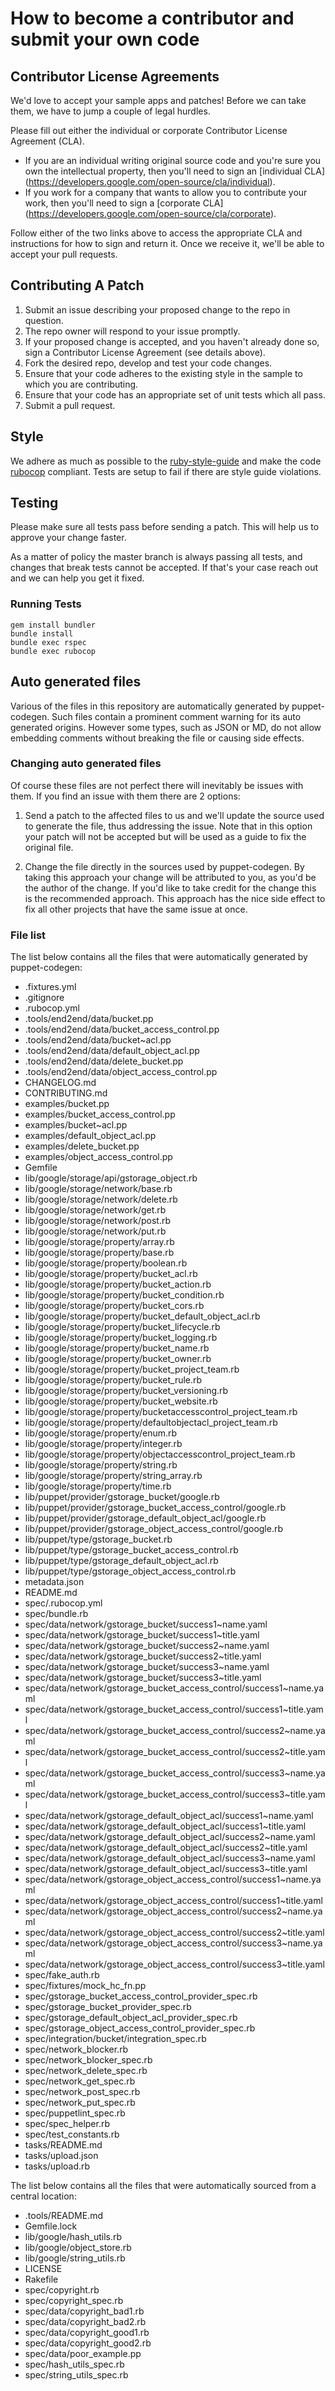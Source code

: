 # How to become a contributor and submit your own code

## Contributor License Agreements

We'd love to accept your sample apps and patches! Before we can take them, we
have to jump a couple of legal hurdles.

Please fill out either the individual or corporate Contributor License
Agreement (CLA).

  * If you are an individual writing original source code and you're sure you
    own the intellectual property, then you'll need to sign an [individual CLA]
    (https://developers.google.com/open-source/cla/individual).
  * If you work for a company that wants to allow you to contribute your work,
    then you'll need to sign a [corporate CLA]
    (https://developers.google.com/open-source/cla/corporate).

Follow either of the two links above to access the appropriate CLA and
instructions for how to sign and return it. Once we receive it, we'll
be able to accept your pull requests.

## Contributing A Patch

1. Submit an issue describing your proposed change to the repo in question.
1. The repo owner will respond to your issue promptly.
1. If your proposed change is accepted, and you haven't already done so, sign a
   Contributor License Agreement (see details above).
1. Fork the desired repo, develop and test your code changes.
1. Ensure that your code adheres to the existing style in the sample to which
   you are contributing.
1. Ensure that your code has an appropriate set of unit tests which all pass.
1. Submit a pull request.

## Style

We adhere as much as possible to the [ruby-style-guide][] and make the code
[rubocop][] compliant. Tests are setup to fail if there are style guide
violations.

## Testing

Please make sure all tests pass before sending a patch. This will help us to
approve your change faster.

As a matter of policy the master branch is always passing all tests, and changes
that break tests cannot be accepted. If that's your case reach out and we can
help you get it fixed.

### Running Tests

```
gem install bundler
bundle install
bundle exec rspec
bundle exec rubocop
```

## Auto generated files

Various of the files in this repository are automatically generated by
puppet-codegen. Such files contain a prominent comment warning for its
auto generated origins. However some types, such as JSON or MD, do not allow
embedding comments without breaking the file or causing side effects.

### Changing auto generated files

Of course these files are not perfect there will inevitably be issues with them.
If you find an issue with them there are 2 options:

1. Send a patch to the affected files to us and we'll update the source used to
   generate the file, thus addressing the issue. Note that in this option your
   patch will not be accepted but will be used as a guide to fix the original
   file.

2. Change the file directly in the sources used by puppet-codegen. By taking
   this approach your change will be attributed to you, as you'd be the author
   of the change. If you'd like to take credit for the change this is the
   recommended approach. This approach has the nice side effect to fix all other
   projects that have the same issue at once.

### File list

The list below contains all the files that were automatically generated by
puppet-codegen:

  * .fixtures.yml
  * .gitignore
  * .rubocop.yml
  * .tools/end2end/data/bucket.pp
  * .tools/end2end/data/bucket_access_control.pp
  * .tools/end2end/data/bucket~acl.pp
  * .tools/end2end/data/default_object_acl.pp
  * .tools/end2end/data/delete_bucket.pp
  * .tools/end2end/data/object_access_control.pp
  * CHANGELOG.md
  * CONTRIBUTING.md
  * examples/bucket.pp
  * examples/bucket_access_control.pp
  * examples/bucket~acl.pp
  * examples/default_object_acl.pp
  * examples/delete_bucket.pp
  * examples/object_access_control.pp
  * Gemfile
  * lib/google/storage/api/gstorage_object.rb
  * lib/google/storage/network/base.rb
  * lib/google/storage/network/delete.rb
  * lib/google/storage/network/get.rb
  * lib/google/storage/network/post.rb
  * lib/google/storage/network/put.rb
  * lib/google/storage/property/array.rb
  * lib/google/storage/property/base.rb
  * lib/google/storage/property/boolean.rb
  * lib/google/storage/property/bucket_acl.rb
  * lib/google/storage/property/bucket_action.rb
  * lib/google/storage/property/bucket_condition.rb
  * lib/google/storage/property/bucket_cors.rb
  * lib/google/storage/property/bucket_default_object_acl.rb
  * lib/google/storage/property/bucket_lifecycle.rb
  * lib/google/storage/property/bucket_logging.rb
  * lib/google/storage/property/bucket_name.rb
  * lib/google/storage/property/bucket_owner.rb
  * lib/google/storage/property/bucket_project_team.rb
  * lib/google/storage/property/bucket_rule.rb
  * lib/google/storage/property/bucket_versioning.rb
  * lib/google/storage/property/bucket_website.rb
  * lib/google/storage/property/bucketaccesscontrol_project_team.rb
  * lib/google/storage/property/defaultobjectacl_project_team.rb
  * lib/google/storage/property/enum.rb
  * lib/google/storage/property/integer.rb
  * lib/google/storage/property/objectaccesscontrol_project_team.rb
  * lib/google/storage/property/string.rb
  * lib/google/storage/property/string_array.rb
  * lib/google/storage/property/time.rb
  * lib/puppet/provider/gstorage_bucket/google.rb
  * lib/puppet/provider/gstorage_bucket_access_control/google.rb
  * lib/puppet/provider/gstorage_default_object_acl/google.rb
  * lib/puppet/provider/gstorage_object_access_control/google.rb
  * lib/puppet/type/gstorage_bucket.rb
  * lib/puppet/type/gstorage_bucket_access_control.rb
  * lib/puppet/type/gstorage_default_object_acl.rb
  * lib/puppet/type/gstorage_object_access_control.rb
  * metadata.json
  * README.md
  * spec/.rubocop.yml
  * spec/bundle.rb
  * spec/data/network/gstorage_bucket/success1~name.yaml
  * spec/data/network/gstorage_bucket/success1~title.yaml
  * spec/data/network/gstorage_bucket/success2~name.yaml
  * spec/data/network/gstorage_bucket/success2~title.yaml
  * spec/data/network/gstorage_bucket/success3~name.yaml
  * spec/data/network/gstorage_bucket/success3~title.yaml
  * spec/data/network/gstorage_bucket_access_control/success1~name.yaml
  * spec/data/network/gstorage_bucket_access_control/success1~title.yaml
  * spec/data/network/gstorage_bucket_access_control/success2~name.yaml
  * spec/data/network/gstorage_bucket_access_control/success2~title.yaml
  * spec/data/network/gstorage_bucket_access_control/success3~name.yaml
  * spec/data/network/gstorage_bucket_access_control/success3~title.yaml
  * spec/data/network/gstorage_default_object_acl/success1~name.yaml
  * spec/data/network/gstorage_default_object_acl/success1~title.yaml
  * spec/data/network/gstorage_default_object_acl/success2~name.yaml
  * spec/data/network/gstorage_default_object_acl/success2~title.yaml
  * spec/data/network/gstorage_default_object_acl/success3~name.yaml
  * spec/data/network/gstorage_default_object_acl/success3~title.yaml
  * spec/data/network/gstorage_object_access_control/success1~name.yaml
  * spec/data/network/gstorage_object_access_control/success1~title.yaml
  * spec/data/network/gstorage_object_access_control/success2~name.yaml
  * spec/data/network/gstorage_object_access_control/success2~title.yaml
  * spec/data/network/gstorage_object_access_control/success3~name.yaml
  * spec/data/network/gstorage_object_access_control/success3~title.yaml
  * spec/fake_auth.rb
  * spec/fixtures/mock_hc_fn.pp
  * spec/gstorage_bucket_access_control_provider_spec.rb
  * spec/gstorage_bucket_provider_spec.rb
  * spec/gstorage_default_object_acl_provider_spec.rb
  * spec/gstorage_object_access_control_provider_spec.rb
  * spec/integration/bucket/integration_spec.rb
  * spec/network_blocker.rb
  * spec/network_blocker_spec.rb
  * spec/network_delete_spec.rb
  * spec/network_get_spec.rb
  * spec/network_post_spec.rb
  * spec/network_put_spec.rb
  * spec/puppetlint_spec.rb
  * spec/spec_helper.rb
  * spec/test_constants.rb
  * tasks/README.md
  * tasks/upload.json
  * tasks/upload.rb

The list below contains all the files that were automatically sourced from a
central location:

  * .tools/README.md
  * Gemfile.lock
  * lib/google/hash_utils.rb
  * lib/google/object_store.rb
  * lib/google/string_utils.rb
  * LICENSE
  * Rakefile
  * spec/copyright.rb
  * spec/copyright_spec.rb
  * spec/data/copyright_bad1.rb
  * spec/data/copyright_bad2.rb
  * spec/data/copyright_good1.rb
  * spec/data/copyright_good2.rb
  * spec/data/poor_example.pp
  * spec/hash_utils_spec.rb
  * spec/string_utils_spec.rb

[ruby-style-guide]: https://github.com/bbatsov/ruby-style-guide
[rubocop]: https://rubocop.readthedocs.io/en/latest/
